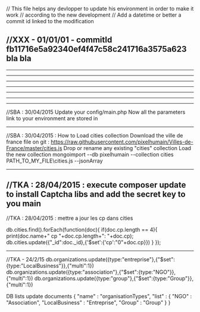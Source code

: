 
// This file helps any devlopper to update his environment in order to make it work
// according to the new development
// Add a datetime or better a commit id linked to the modification

//XXX - 01/01/01 - commitId fb11716e5a92340ef4f47c58c241716a3575a623
bla bla
----------------------------------------------------
----------------------------------------------------
----------------------------------------------------
----------------------------------------------------
----------------------------------------------------
----------------------------------------------------
----------------------------------------------------
----------------------------------------------------
//SBA : 30/04/2015
Update your config/main.php
Now all the parameters link to your environment are stored in 

----------------------------------------------------

//SBA : 30/04/2015 :
How to Load cities collection
Download the ville de france file on git : https://raw.githubusercontent.com/pixelhumain/Villes-de-France/master/cities.js
Drop or rename any existing "cities" collection
Load the new collection
mongoimport --db pixelhumain --collection cities PATH_TO_MY_FILE\cities.js --jsonArray

----------------------------------------------------

//TKA : 28/04/2015  : 
execute composer update to install Captcha libs
and add the secret key to you main
----------------------------------------------------
//TKA : 28/04/2015  : mettre a jour les cp dans cities

db.cities.find().forEach(function(doc){
    if(doc.cp.length == 4){ 
        print(doc.name+" cp "+doc.cp.length+": "+doc.cp);
        db.cities.update({"_id":doc._id},{'$set':{'cp':"0"+doc.cp}})
    }
});

----------------------------------------------------
//TKA - 24/2/15
db.organizations.update({type:"entreprise"},{"$set":{type:"LocalBusiness"}},{"multi":1})
db.organizations.update({type:"association"},{"$set":{type:"NGO"}},{"multi":1})
db.organizations.update({type:"group"},{"$set":{type:"Group"}},{"multi":1})

DB lists update documents
{
    "name" : "organisationTypes",
    "list" : {
        "NGO" : "Association",
        "LocalBusiness" : "Entreprise",
        "Group" : "Group"
    }
}



